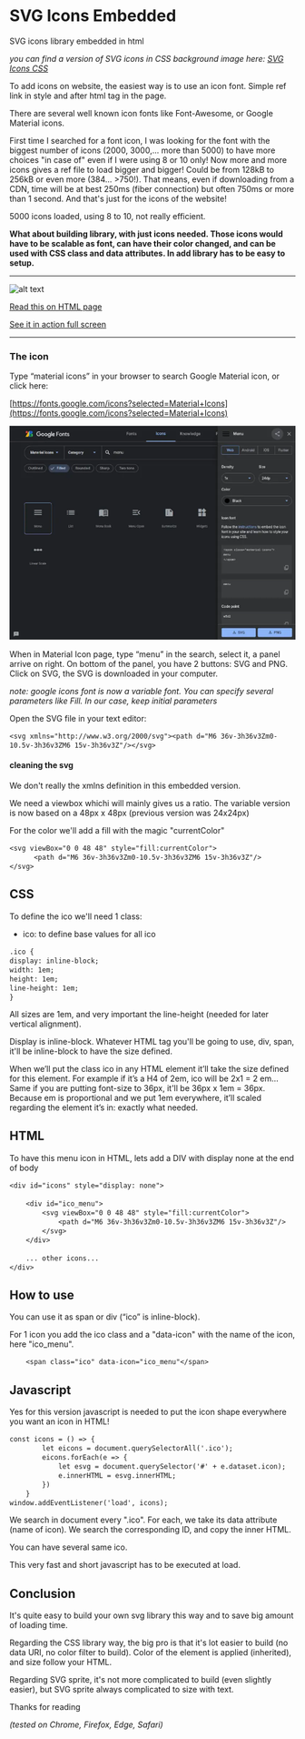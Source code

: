 # SVG Icons Embedded
SVG icons library embedded in html


*you can find a version of SVG icons in CSS background image here: [SVG Icons CSS](https://github.com/pierfarrugia/svgiconsCSS)* 

To add icons on website, the easiest way is to use an icon font. Simple ref link in style and after html tag in the page.

There are several well known icon fonts like Font-Awesome, or Google Material icons.

First time I searched for a font icon, I was looking for the font with the biggest number of icons (2000, 3000,... more than 5000) to have more choices "in case of" even if I were using 8 or 10 only! Now more and more icons gives a ref file to load bigger and bigger! Could be from 128kB
      to 256kB or even more (384... >750!). That means, even if downloading from a CDN, time will be at best 250ms (fiber
      connection)
      but often 750ms or more than 1 second. And that's just for the icons of the website!

5000 icons loaded, using 8 to 10, not really efficient.

**What about building library, with just icons needed. Those icons would have to be scalable as font, can have their color
changed, and can be used with CSS class and data attributes. In add library has to be easy to setup.**

---


![alt text](https://github.com/pierfarrugia/svgiconsEmbedded/blob/main/svg_icons_embed.webp)

[Read this on HTML page](https://aonecommunication.ch/dev/creativeprog/blog.html#svgIconsEmbedded)

[See it in action full screen](https://aonecommunication.ch/dev/creativeprog/content/svg_icons_embed.html)





---


### The icon

Type “material icons” in your browser to search Google Material icon, or click here:

[https://fonts.google.com/icons?selected=Material+Icons](https://fonts.google.com/icons?selected=Material+Icons)

![google icon](https://github.com/pierfarrugia/svgiconsCSS/blob/main/materialIcon.webp)

When in Material Icon page, type “menu” in the search, select it, a panel arrive on right. On bottom of the panel, you have 2
buttons: SVG and PNG. Click on SVG, the SVG is downloaded in your computer.

*note: google icons font is now a variable font. You can specify several parameters like Fill. In our case, keep initial parameters*

Open the SVG file in your text editor:

```
<svg xmlns="http://www.w3.org/2000/svg"><path d="M6 36v-3h36v3Zm0-10.5v-3h36v3ZM6 15v-3h36v3Z"/></svg>
```

#### cleaning the svg

We don't really the xmlns definition in this embedded version.

We need a viewbox whichi will mainly gives us a ratio. The variable version is now based on a 48px x 48px (previous version was 24x24px)

For the color we'll add a fill with the magic "currentColor"

``` 
<svg viewBox="0 0 48 48" style="fill:currentColor">
      <path d="M6 36v-3h36v3Zm0-10.5v-3h36v3ZM6 15v-3h36v3Z"/>
</svg> 
```

CSS
---

To define the ico we'll need 1 class:

* ico: to define base values for all ico


```
.ico {
display: inline-block;
width: 1em;
height: 1em;
line-height: 1em;
}
```

All sizes are 1em, and very important the line-height (needed for later vertical alignment).

Display is inline-block. Whatever HTML tag you'll be going to use, div, span, it'll be inline-block to have the size defined.

When we’ll put the class ico in any HTML element it’ll take the size defined for this element. For example if it’s a H4 of 2em,
ico will be 2x1 = 2 em… Same if you are putting font-size to 36px, it'll be 36px x 1em = 36px. Because em is proportional and we
put 1em everywhere, it’ll scaled regarding the element it’s in: exactly what needed.

HTML
---

To have this menu icon in HTML, lets add a DIV with display none at the end of body

```
<div id="icons" style="display: none">

    <div id="ico_menu">
        <svg viewBox="0 0 48 48" style="fill:currentColor">
            <path d="M6 36v-3h36v3Zm0-10.5v-3h36v3ZM6 15v-3h36v3Z"/>
        </svg>
    </div>

    ... other icons...
</div>
```

How to use
----------

You can use it as span or div (“ico” is inline-block).

For 1 icon you add the ico class and a "data-icon" with the name of the icon, here "ico_menu".

```
    <span class="ico" data-icon="ico_menu"</span>
```


Javascript
----------

Yes for this version javascript is needed to put the icon shape everywhere you want an icon in HTML!

```
const icons = () => {
        let eicons = document.querySelectorAll('.ico');
        eicons.forEach(e => {
            let esvg = document.querySelector('#' + e.dataset.icon);
            e.innerHTML = esvg.innerHTML;
        })
    }
window.addEventListener('load', icons);
```

We search in document every ".ico".
For each, we take its data attribute (name of icon).
We search the corresponding ID, and copy the inner HTML.

You can have several same ico.

This very fast and short javascript has to be executed at load.


Conclusion
----------

It's quite easy to build your own svg library this way and to save big amount of loading time.

Regarding the CSS library way, the big pro is that it's lot easier to build (no data URI, no color filter to build).
Color of the element is applied (inherited), and size follow your HTML.

Regarding SVG sprite, it's not more complicated to build (even slightly easier), but SVG sprite always complicated to size with text.


Thanks for reading

_(tested on Chrome, Firefox, Edge, Safari)_